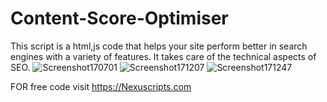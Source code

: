 # Content-Score-Optimiser
This script is a html,js code that helps your site perform better in search engines with a variety of features. It takes care of the technical aspects of SEO.
![Screenshot170701](https://github.com/Mohkadd98/Content-Score-Optimiser/assets/90988275/19cb7c27-8f4c-4143-ba3d-0cf1a9afb188)
![Screenshot171207](https://github.com/Mohkadd98/Content-Score-Optimiser/assets/90988275/1473aef6-4511-4b95-8955-c9c86c65302d)
![Screenshot171247](https://github.com/Mohkadd98/Content-Score-Optimiser/assets/90988275/787609b9-b49c-4e14-8231-bb276f3d4434)

FOR free code visit 
https://Nexuscripts.com
